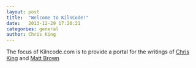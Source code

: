 ```yaml
---
layout: post
title:  "Welcome to KilnCode!"
date:   2013-12-29 17:20:21
categories: general
author: Chris King
---
```


The focus of Kilncode.com is to provide a portal for the writings of [Chris King](https://github.com/chrisking) and [Matt Brown](https://github.com/mattbrown)

